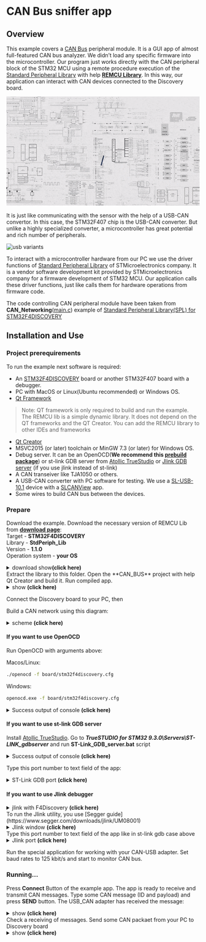 # CAN Bus sniffer app

## Overview
This example covers a [CAN Bus](https://en.wikipedia.org/wiki/CAN_bus) peripheral module. It is a GUI app of almost full-featured CAN bus analyzer.
We didn’t load any specific firmware into the microcontroller. Our program just works directly with the CAN peripheral block of the STM32 MCU using a remote procedure execution of the [Standard Peripheral Library](https://www.st.com/en/embedded-software/stm32-standard-peripheral-libraries.html) with help [**REMCU Library**](https://remotemcu.com/). In this way, our application can interact with CAN devices connected to the Discovery board.

![](img/can_bus_demo.gif)

It is just like communicating with the sensor with the help of a USB-CAN convertor. In this case, the STM32F407 chip is the USB-CAN converter. But unlike a highly specialized converter, a microcontroller has great potential and rich number of peripherals.

![usb variants](../img/usb-to.png)

To interact with a microcontroller hardware from our PC we use the driver functions of [Standard Peripheral Library](https://www.st.com/en/embedded-software/stm32-standard-peripheral-libraries.html) of STMicroelectronics company. It is a vendor software development kit provided by STMicroelectronics company for a firmware development of STM32 MCU.
Our application calls these driver functions, just like calls them for hardware operations from firmware code.

The code controlling CAN peripheral module have been taken from **CAN_Networking**([main.c](../STM32F4-Discovery_FW_V1.1.0/Project/Peripheral_Examples/CAN_Networking/main.c)) example of [Standard Peripheral Library(SPL) for STM32F4DISCOVERY](https://www.st.com/content/st_com/en/products/embedded-software/mcu-mpu-embedded-software/stm32-embedded-software/stm32-standard-peripheral-library-expansion/stsw-stm32068.html#overview)


## Installation and Use
### Project prerequirements
To run the example next software is required:

  * An [STM32F4DISCOVERY](https://www.st.com/en/evaluation-tools/stm32f4discovery.html) board or another STM32F407 board with a debugger.
  * PC with MacOS or Linux(Ubuntu recommended) or Windows OS.
  * [Qt Framework](https://www.qt.io/download-open-source)
>Note: QT framework is only required to build and run the example. The REMCU lib is a simple dynamic library. It does not depend on the QT frameworks and the QT Creator. You can add the REMCU library to other IDEs and frameworks
  * [Qt Creator](https://www.qt.io/download-open-source)
  * MSVC2015 (or later) toolchain or MinGW 7.3 (or later) for Windows OS.
  * Debug server. It can be an OpenOCD(**We recommend this [prebuild package](https://github.com/ilg-archived/openocd/releases/tag/v0.10.0-12-20190422)**) or st-link GDB server from [Atollic TrueStudio](https://atollic.com/truestudio/) or [Jlink GDB server](https://www.segger.com/products/debug-probes/j-link/tools/j-link-gdb-server/about-j-link-gdb-server/) (if you use jlink instead of st-link)
  * A CAN transeiver like TJA1050 or others.
  * A USB-CAN converter with PC software for testing. We use a [SL-USB-10.1](http://www.mcutool.ru/products/interfaces/can/slusb101.aspx) device
 with a [SLCANView](http://www.mcutool.ru/helps/slcanview/default.htm) app.
  * Some wires to build CAN bus between the devices.

### Prepare
Download the example. Download the necessary version of REMCU Lib from [**download page**](https://remotemcu.com/download):  
Target - **STM32F4DISCOVERY**  
Library - **StdPeriph_Lib**  
Version - **1.1.0**  
Operation system - **your OS**
<details>
  <summary>download show<b>(click here) </b></summary>
  
![download show](../img/downloadF4_win.gif)
</details>
Extract the library to this folder. Open the **CAN_BUS** project with help Qt Creator and build it. Run compiled app.
<details>
  <summary>show <b>(click here)</b></summary>
  
![extract.png](img/extract.png)
</details>

Connect the Discovery board to your PC, then

Build a CAN network using this diagram:
<details>
  <summary>scheme <b>(click here) </b></summary>
  
![sheme](img/scheme.png)  
![can-wire-connection](img/can-wire-connection.png)  
![top-schem-can-bus](img/top-schem-can-bus.png)  
</details>

#### If you want to use OpenOCD

Run OpenOCD with arguments above:

Macos/Linux:
```bash 
./openocd -f board/stm32f4discovery.cfg
```
Windows:
```bash 
openocd.exe -f board/stm32f4discovery.cfg
```
<details>
  <summary>
Success output of console <b>(click here) </b></summary>

![win-run-openocd](img/win-run-openocd.png)
</details>

#### If you want to use st-link GDB server
Install [Atollic TrueStudio](https://atollic.com/truestudio/).
Go to ***TrueSTUDIO for STM32 9.3.0\Servers\ST-LINK_gdbserver*** and run **ST-Link_GDB_server.bat** script

<details>
  <summary>Success output of console <b>(click here) </b></summary>

![run-stling-gdb](../img/run-stling-gdb.png)
</details>

Type this port number to text field of the app:
<details>
  <summary> ST-Link GDB port <b>(click here) </b></summary>

![](../img/port_stlink_gdb.png)
</details>

#### If you want to use Jlink debugger
<details>
  <summary>jlink with F4Discovery <b>(click here)</b></summary>
  
![Image](https://preview.redd.it/2rylc1wfn6r01.jpg?width=640&crop=smart&auto=webp&s=306979886db7bd5f75d7e25caf206495124ae581)
</details>
To run the Jlink utility, you use [Segger guide](https://www.segger.com/downloads/jlink/UM08001)
<details>
  <summary> Jlink window <b>(click here)</b></summary>
  
![Image](https://www.segger.com/fileadmin/images/products/J-Link/Software/GDB_Server-Overview.gif)
</details>
Type this port number to text field of the app like in st-link gdb case above
<details>
  <summary> Jlink port <b>(click here)</b></summary>

![](../img/port_jlink.png)
</details>

Run the special application for working with your CAN-USB adapter. Set baud rates to 125 kbit/s and start to monitor CAN bus.

### Running...

Press **Connect** Button of the example app. The app is ready  to receive and transmit CAN messages. Type some CAN message (ID and payload) and press **SEND** button. The USB_CAN adapter has received the message:

<details>
  <summary> show <b> (click here) </b></summary>
  
![](img/CAN_demo.gif)
</details>
Check a receiving of messages. Send some CAN packaet from your PC to Discovery board

<details>
  <summary> show  <b> (click here) </b></summary>
  
![](img/CAN_demo.gif)
</details>


